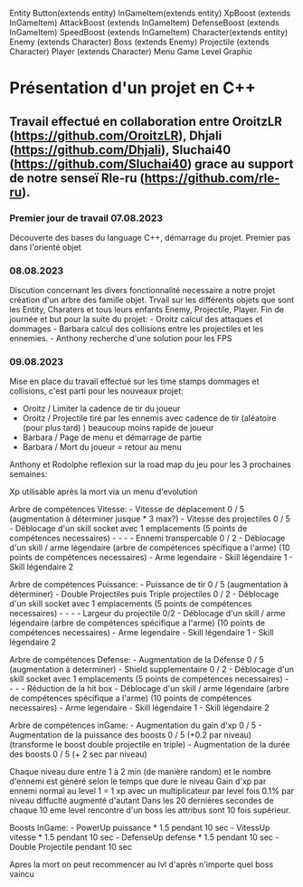 Entity 
    Button(extends entity)
    InGameItem(extends entity)
        XpBoost (extends InGameItem)
        AttackBoost (extends InGameItem)
        DefenseBoost (extends InGameItem)
        SpeedBoost (extends InGameItem)
    Character(extends entity)
        Enemy (extends Character)
            Boss (extends Enemy)
        Projectile (extends Character)
        Player (extends Character)
Menu
Game
Level
Graphic


# Présentation d'un projet en C++

## Travail effectué en collaboration entre OroitzLR (https://github.com/OroitzLR), Dhjali (https://github.com/Dhjali), Sluchai40 (https://github.com/Sluchai40) grace au support de notre senseï Rle-ru (https://github.com/rle-ru).

### Premier jour de travail 07.08.2023

Découverte des bases du language C++, démarrage du projet.
Premier pas dans l'orienté objet

### 08.08.2023

Discution concernant les divers fonctionnalité necessaire a notre projet création d'un arbre des famille objet.
Trvail sur les différents objets que sont les Entity, Charaters et tous leurs enfants Enemy, Projectile, Player.
Fin de journée et but pour la suite du projet:
    - Oroitz calcul des attaques et dommages
    - Barbara calcul des collisions entre les projectiles et les ennemies.
    - Anthony recherche d'une solution pour les FPS

### 09.08.2023

Mise en place du travail effectué sur les time stamps dommages et collisions, c'est parti pour les nouveaux projet:
- Oroitz / Limiter la cadence de tir du joueur 
- Oroitz  / Projectile tiré par les ennemis avec cadence de tir (aléatoire (pour plus tard) ) beaucoup moins rapide de joueur
- Barbara / Page de menu et démarrage de partie
- Barbara / Mort du joueur = retour au menu

Anthony et Rodolphe reflexion sur la road map du jeu pour les 3 prochaines semaines:

Xp utilisable après la mort via un menu d'evolution

Arbre de compétences Vitesse:
    - Vitesse de déplacement 0 / 5 (augmentation à déterminer jusque * 3 max?)
    - Vitesse des projectiles 0 / 5
    - Déblocage d'un skill socket avec 1 emplacements (5 points de compétences necessaires)
        -
        -
        -
    - Ennemi transpercable 0 / 2
    - Déblocage d'un skill / arme légendaire (arbre de compétences spécifique a l'arme) (10 points de compétences necessaires)
        - Arme legendaire
        - Skill légendaire 1
        - Skill légendaire 2

Arbre de compétences Puissance:
    - Puissance de tir 0 / 5 (augmentation à déterminer)
    - Double Projectiles puis Triple projectiles 0 / 2
    - Déblocage d'un skill socket avec 1 emplacements (5 points de compétences necessaires)
        -
        -
        -
    - Largeur du projectile 0/2
    - Déblocage d'un skill / arme légendaire (arbre de compétences spécifique a l'arme) (10 points de compétences necessaires)
        - Arme legendaire
        - Skill légendaire 1
        - Skill légendaire 2

Arbre de compétences Defense:
    - Augmentation de la Défense 0 / 5 (augmentation à determiner)
    - Shield supplementaire 0 / 2
    - Déblocage d'un skill socket avec 1 emplacements (5 points de compétences necessaires)
        -
        -
        -
    - Réduction de la hit box
    - Déblocage d'un skill / arme légendaire (arbre de compétences spécifique a l'arme) (10 points de compétences necessaires)
        - Arme legendaire
        - Skill légendaire 1
        - Skill légendaire 2

Arbre de compétences inGame:
    - Augmentation du gain d'xp 0 / 5
    - Augmentation de la puissance des boosts 0 / 5 (+0.2 par niveau) (transforme le boost double projectile en triple)
    - Augmentation de la durée des boosts 0 / 5 (+ 2 sec par niveau)

Chaque niveau dure entre 1 à 2 min (de manière random) et le nombre d'ennemi est généré selon le temps que dure le niveau 
Gain d'xp par ennemi normal au level 1 = 1 xp avec un multiplicateur par level fois 0.1% par niveau diffuclté augmenté d'autant
Dans les 20 dernières secondes de chaque 10 eme level rencontre d'un boss les attribus sont 10 fois supérieur.

Boosts InGame:
    - PowerUp puissance * 1.5 pendant 10 sec
    - VitessUp vitesse * 1.5 pendant 10 sec
    - DefenseUp defense * 1.5 pendant 10 sec
    - Double Projectile pendant 10 sec 

Apres la mort on peut recommencer au lvl d'après n'importe quel boss vaincu